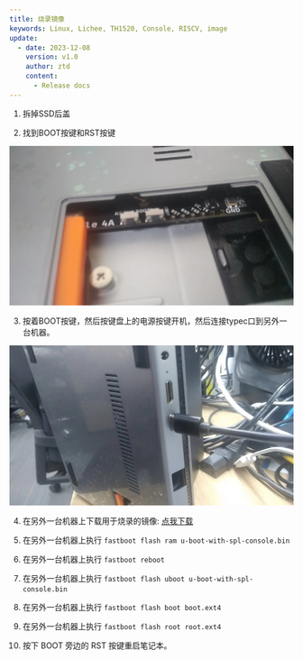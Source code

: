 ```yaml
---
title: 烧录镜像
keywords: Linux, Lichee, TH1520, Console, RISCV, image
update:
  - date: 2023-12-08
    version: v1.0
    author: ztd
    content:
      - Release docs
---
```



1. 拆掉SSD后盖

2. 找到BOOT按键和RST按键

![boot_and_rst_key](./assets/burn_image/boot_and_rst_key.png)

3. 按着BOOT按键，然后按键盘上的电源按键开机，然后连接typec口到另外一台机器。

![typec_connect](./assets/burn_image/typec_connect.png)

4. 在另外一台机器上下载用于烧录的镜像: [点我下载](https://wiki.sipeed.com/hardware/zh/lichee/th1520/lcon4a/3_images.html)

5. 在另外一台机器上执行 `fastboot flash ram u-boot-with-spl-console.bin`

6. 在另外一台机器上执行 `fastboot reboot`

7. 在另外一台机器上执行 `fastboot flash uboot u-boot-with-spl-console.bin`

8. 在另外一台机器上执行 `fastboot flash boot boot.ext4`

9. 在另外一台机器上执行 `fastboot flash root root.ext4`

10. 按下 BOOT 旁边的 RST 按键重启笔记本。